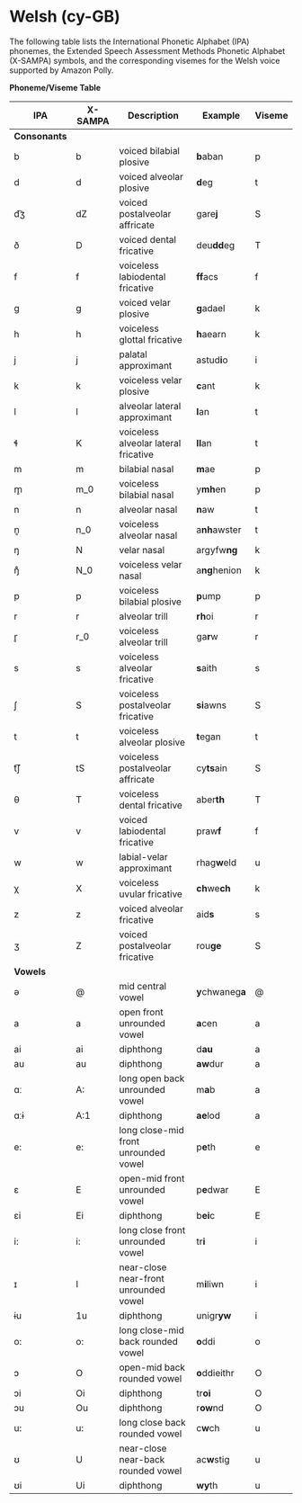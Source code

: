 # Welsh \(cy\-GB\)<a name="ph-table-welsh"></a>

The following table lists the International Phonetic Alphabet \(IPA\) phonemes, the Extended Speech Assessment Methods Phonetic Alphabet \(X\-SAMPA\) symbols, and the corresponding visemes for the Welsh voice supported by Amazon Polly\.


**Phoneme/Viseme Table**  

| IPA | X\-SAMPA | Description | Example | Viseme | 
| --- | --- | --- | --- | --- | 
|  **Consonants**  | 
| b | b | voiced bilabial plosive | **b**aban | p | 
| d | d | voiced alveolar plosive | **d**eg | t | 
| d͡ʒ | dZ | voiced postalveolar affricate | gare**j** | S | 
| ð | D | voiced dental fricative | deu**dd**eg | T | 
| f | f | voiceless labiodental fricative | **ff**acs | f | 
| g | g | voiced velar plosive | **g**adael | k | 
| h | h | voiceless glottal fricative | **h**aearn | k | 
| j | j | palatal approximant | astud**i**o | i | 
| k | k | voiceless velar plosive | **c**ant | k | 
| l | l | alveolar lateral approximant | **l**an | t | 
| ɬ | K | voiceless alveolar lateral fricative | **ll**an | t | 
| m | m | bilabial nasal | **m**ae | p | 
| m̥ | m\_0 | voiceless bilabial nasal | y**mh**en | p | 
| n | n | alveolar nasal | **n**aw | t | 
| n̥ | n\_0 | voiceless alveolar nasal | a**nh**awster | t | 
| ŋ | N | velar nasal | argyfw**ng** | k | 
| ŋ̊ | N\_0 | voiceless velar nasal | a**ng**henion | k | 
| p | p | voiceless bilabial plosive | **p**ump | p | 
| r | r | alveolar trill | **rh**oi | r | 
| r̥ | r\_0 | voiceless alveolar trill | ga**r**w | r | 
| s | s | voiceless alveolar fricative | **s**aith | s | 
| ʃ | S | voiceless postalveolar fricative | **si**awns | S | 
| t | t | voiceless alveolar plosive | **t**egan | t | 
| t͡ʃ | tS | voiceless postalveolar affricate | cy**ts**ain | S | 
| θ | T | voiceless dental fricative | aber**th** | T | 
| v | v | voiced labiodental fricative | praw**f** | f | 
| w | w | labial\-velar approximant | rhag**w**eld | u | 
| χ | X | voiceless uvular fricative | **ch**we**ch** | k | 
| z | z | voiced alveolar fricative | aid**s** | s | 
| ʒ | Z | voiced postalveolar fricative | rou**ge** | S | 
|  **Vowels**  | 
| ə | @ | mid central vowel | **y**chwaneg**a** | @ | 
| a | a | open front unrounded vowel | **a**cen | a | 
| ai | ai | diphthong | d**au** | a | 
| au | au | diphthong | **aw**dur | a | 
| ɑː | A: | long open back unrounded vowel | m**a**b | a | 
| ɑːɨ | A:1 | diphthong | **ae**lod | a | 
| e: | e: | long close\-mid front unrounded vowel | p**e**th | e | 
| ɛ | E | open\-mid front unrounded vowel | p**e**dwar | E | 
| ɛi | Ei | diphthong | b**ei**c | E | 
| i: | i: | long close front unrounded vowel | tr**i** | i | 
| ɪ | I | near\-close near\-front unrounded vowel | m**i**liwn | i | 
| ɨu | 1u | diphthong | unigr**yw** | i | 
| o: | o: | long close\-mid back rounded vowel | **o**ddi | o | 
| ɔ | O | open\-mid back rounded vowel | **o**ddieithr | O | 
| ɔi | Oi | diphthong | tr**oi** | O | 
| ɔu | Ou | diphthong | r**ow**nd | O | 
| u: | u: | long close back rounded vowel | c**w**ch | u | 
| ʊ | U | near\-close near\-back rounded vowel | ac**w**stig | u | 
| ʊi | Ui | diphthong | **wy**th | u | 